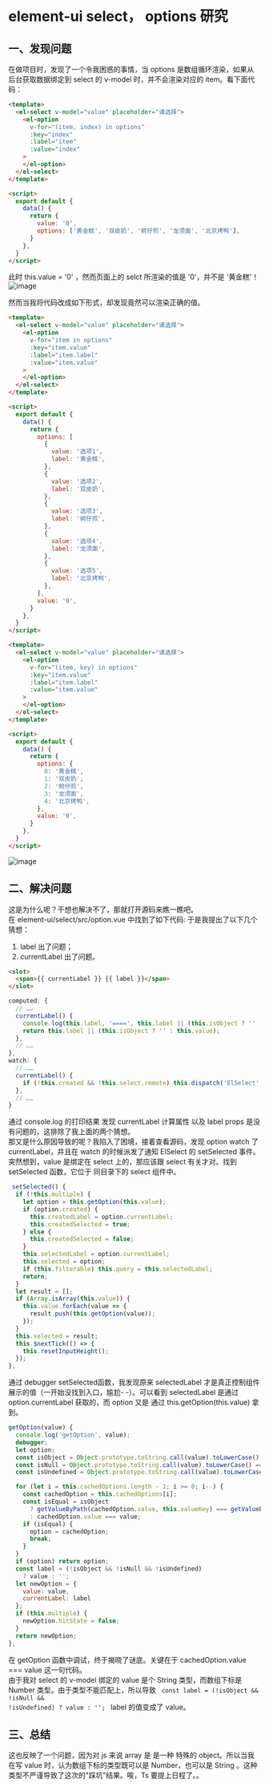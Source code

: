 # element-ui select， options 研究

## 一、发现问题
在做项目时，发现了一个令我困惑的事情，当 options 是数组循环渲染，如果从后台获取数据绑定到 select 的 v-model 时，并不会渲染对应的 item。看下面代码：

```html
<template>
  <el-select v-model="value" placeholder="请选择">
    <el-option
      v-for="(item, index) in options"
      :key="index"
      :label="item"
      :value="index"
    >
    </el-option>
  </el-select>
</template>

<script>
  export default {
    data() {
      return {
        value: '0',
        options: ['黄金糕', '双皮奶', '蚵仔煎', '龙须面', '北京烤鸭'],
      }
    },
  }
</script>
```

此时 this.value = '0' ，然而页面上的 selct 所渲染的值是 '0'，并不是 '黄金糕'！
![image](/select1.jpg)

然而当我将代码改成如下形式，却发现竟然可以渲染正确的值。

```html
<template>
  <el-select v-model="value" placeholder="请选择">
    <el-option
      v-for="item in options"
      :key="item.value"
      :label="item.label"
      :value="item.value"
    >
    </el-option>
  </el-select>
</template>

<script>
  export default {
    data() {
      return {
        options: [
          {
            value: '选项1',
            label: '黄金糕',
          },
          {
            value: '选项2',
            label: '双皮奶',
          },
          {
            value: '选项3',
            label: '蚵仔煎',
          },
          {
            value: '选项4',
            label: '龙须面',
          },
          {
            value: '选项5',
            label: '北京烤鸭',
          },
        ],
        value: '0',
      }
    },
  }
</script>
```

```html
<template>
  <el-select v-model="value" placeholder="请选择">
    <el-option
      v-for="(item, key) in options"
      :key="item.value"
      :label="item.label"
      :value="item.value"
    >
    </el-option>
  </el-select>
</template>

<script>
  export default {
    data() {
      return {
        options: {
          0: '黄金糕',
          1: '双皮奶',
          2: '蚵仔煎',
          3: '龙须面',
          4: '北京烤鸭',
        },
        value: '0',
      }
    },
  }
</script>
```

![image](/select2.png)

## 二、解决问题
这是为什么呢？干想也解决不了，那就打开源码来瞧一瞧吧。<br/>
在 element-ui/select/src/option.vue 中找到了如下代码:
于是我提出了以下几个猜想：
1. label 出了问题；
2. currentLabel 出了问题。
```html
<slot>
  <span>{{ currentLabel }} {{ label }}</span>
</slot>
```
```js
computed: {
  // ……
  currentLabel() {
    console.log(this.label, '====', this.label || (this.isObject ? '' : this.value));
    return this.label || (this.isObject ? '' : this.value);
  },
  // ……
},
watch: {
  // ……
  currentLabel() {
    if (!this.created && !this.select.remote) this.dispatch('ElSelect', 'setSelected');
  },
  // ……
}
```
通过 console.log 的打印结果 发现 currentLabel 计算属性 以及 label props 是没有问题的，这排除了我上面的两个猜想。<br/>
那又是什么原因导致的呢？我陷入了困境，接着查看源码，发现 option watch 了 currentLabel，并且在 watch 的时候派发了通知 ElSelect 的 setSelected 事件。突然想到，value 是绑定在 select 上的，那应该跟 select 有关才对。找到 setSelected 函数，它位于 同目录下的 select 组件中。
```js
 setSelected() {
  if (!this.multiple) {
    let option = this.getOption(this.value);
    if (option.created) {
      this.createdLabel = option.currentLabel;
      this.createdSelected = true;
    } else {
      this.createdSelected = false;
    }
    this.selectedLabel = option.currentLabel;
    this.selected = option;
    if (this.filterable) this.query = this.selectedLabel;
    return;
  }
  let result = [];
  if (Array.isArray(this.value)) {
    this.value.forEach(value => {
      result.push(this.getOption(value));
    });
  }
  this.selected = result;
  this.$nextTick(() => {
    this.resetInputHeight();
  });
},
```
通过 debugger setSelected函数，我发现原来 selectedLabel 才是真正控制组件展示的值（一开始没找到入口，尴尬- -）。可以看到
selectedLabel 是通过 option.currentLabel 获取的，而 option 又是 通过 this.getOption(this.value) 拿到。
```js
getOption(value) {
  console.log('getOption', value);
  debugger;
  let option;
  const isObject = Object.prototype.toString.call(value).toLowerCase() === '[object object]';
  const isNull = Object.prototype.toString.call(value).toLowerCase() === '[object null]';
  const isUndefined = Object.prototype.toString.call(value).toLowerCase() === '[object undefined]';

  for (let i = this.cachedOptions.length - 1; i >= 0; i--) {
    const cachedOption = this.cachedOptions[i];
    const isEqual = isObject
      ? getValueByPath(cachedOption.value, this.valueKey) === getValueByPath(value, this.valueKey)
      : cachedOption.value === value;
    if (isEqual) {
      option = cachedOption;
      break;
    }
  }
  if (option) return option;
  const label = (!isObject && !isNull && !isUndefined)
    ? value : '';
  let newOption = {
    value: value,
    currentLabel: label
  };
  if (this.multiple) {
    newOption.hitState = false;
  }
  return newOption;
},
```
在 getOption 函数中调试，终于揭晓了谜底。关键在于 cachedOption.value === value 这一句代码。<br/>
由于我对 select 的 v-model 绑定的 value 是个 String 类型，而数组下标是 Number 类型。由于类型不能匹配上，所以导致 <code> const label = (!isObject && !isNull && !isUndefined) ? value : ''; </code> label 的值变成了 value。

## 三、总结
这也反映了一个问题，因为对 js 来说 array 是 是一种 特殊的 object。所以当我在写 value 时，认为数组下标的类型既可以是 Number，也可以是 String 。这种类型不严谨导致了这次的"踩坑"结果。唉，Ts 要提上日程了。。